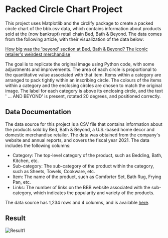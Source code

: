 # Packed Circle Chart Project

This project uses Matplotlib and the circlify package to create a packed circle chart of the bbb.csv data, which contains information about products sold at the (now bankrupt) retail chain Bed, Bath & Beyond. The data comes from the following article, with their visualization of the data below:

[How big was the 'beyond' section at Bed, Bath & Beyond? The iconic retailer's weirdest merchandise](https://www.cnn.com/2023/04/26/business/bed-bath-beyond-merchandise-dg/index.html)



The goal is to replicate the original image using Python code, with some adjustments and improvements. The area of each circle is proportional to the quantitative value associated with that item. Items within a category are arranged to pack tightly within an inscribing circle. The colours of the items within a category and the enclosing circles are chosen to match the original image. The label for each category is above its enclosing circle, and the text ' ... AND BEYOND' is present, rotated 20 degrees, and positioned correctly.

## Data Documentation

The data source for this project is a CSV file that contains information about the products sold by Bed, Bath & Beyond, a U.S.-based home decor and domestic merchandise retailer. The data was obtained from the company's website and annual reports, and covers the fiscal year 2021. The data includes the following columns:

- Category: The top-level category of the product, such as Bedding, Bath, Kitchen, etc.
- Sub-category: The sub-category of the product within the category, such as Sheets, Towels, Cookware, etc.
- Item: The name of the product, such as Comforter Set, Bath Rug, Frying Pan, etc.
- Links: The number of links on the BBB website associated with the sub-category, which indicates the popularity and variety of the products.

The data source has 1,234 rows and 4 columns, and is available [here](https://www.cnn.com/2023/04/26/business/bed-bath-beyond-merchandise-dg/index.html).

## Result

![Result1](/result_1.svg)




